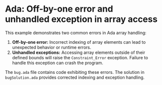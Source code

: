 # Ada: Off-by-one error and unhandled exception in array access

This example demonstrates two common errors in Ada array handling:

1. **Off-by-one error:** Incorrect indexing of array elements can lead to unexpected behavior or runtime errors. 
2. **Unhandled exceptions:** Accessing array elements outside of their defined bounds will raise the `Constraint_Error` exception.  Failure to handle this exception can crash the program.

The `bug.ada` file contains code exhibiting these errors. The solution in `bugSolution.ada` provides corrected indexing and exception handling.
